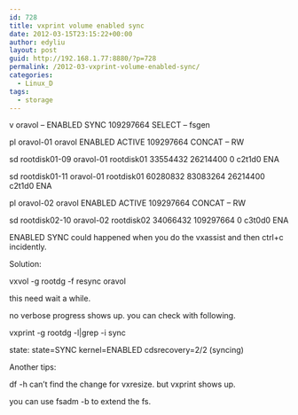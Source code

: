 ```yaml
---
id: 728
title: vxprint volume enabled sync
date: 2012-03-15T23:15:22+00:00
author: edyliu
layout: post
guid: http://192.168.1.77:8880/?p=728
permalink: /2012-03-vxprint-volume-enabled-sync/
categories:
  - Linux_D
tags:
  - storage
---
```

v oravol &#8211; ENABLED SYNC 109297664 SELECT &#8211; fsgen
  
pl oravol-01 oravol ENABLED ACTIVE 109297664 CONCAT &#8211; RW
  
sd rootdisk01-09 oravol-01 rootdisk01 33554432 26214400 0 c2t1d0 ENA
  
sd rootdisk01-11 oravol-01 rootdisk01 60280832 83083264 26214400 c2t1d0 ENA
  
pl oravol-02 oravol ENABLED ACTIVE 109297664 CONCAT &#8211; RW
  
sd rootdisk02-10 oravol-02 rootdisk02 34066432 109297664 0 c3t0d0 ENA

ENABLED SYNC could happened when you do the vxassist and then ctrl+c incidently.

Solution:
  
vxvol -g rootdg -f resync oravol

this need wait a while.

no verbose progress shows up. you can check with following.
  
vxprint -g rootdg -l|grep -i sync
  
state: state=SYNC kernel=ENABLED cdsrecovery=2/2 (syncing)

Another tips:
  
df -h can&#8217;t find the change for vxresize. but vxprint shows up.
  
you can use fsadm -b to extend the fs.